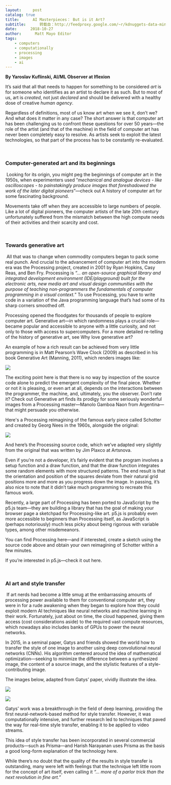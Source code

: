 ```yaml
---
layout:     post
catalog: true
title:      AI Masterpieces： But is it Art?
subtitle:      转载自：http://feedproxy.google.com/~r/kdnuggets-data-mining-analytics/~3/61FAWfUB8W8/ai-art.html
date:      2018-10-27
author:      Matt Mayo Editor
tags:
    - computers
    - computationally
    - processing
    - images
    - ai
---
```


**By Yaroslav Kuflinski, AI/ML Observer at Iflexion**

It’s said that all that needs to happen for something to be considered *art* is for someone who identifies as an artist to declare it as such. But to most of us, art is *created*, not just *declared* and should be delivered with a healthy dose of creative *human agency*.

Regardless of definitions, most of us know art when we see it, don’t we? And what does it matter in any case? The short answer is that computer art has been challenging us to confront these questions for over 50 years—the role of the artist (and that of the machine) in the field of computer art has never been completely easy to resolve. As artists seek to exploit the latest technologies, so that part of the process has to be constantly re-evaluated.

 

### Computer-generated art and its beginnings

 Looking for its origin, you might peg the beginnings of computer art in the 1950s, when experimenters used “*mechanical and analogue devices - like oscilloscopes - to painstakingly produce images that foreshadowed the work of the later digital pioneers*”—check out A history of computer art for some fascinating background.

Movements take off when they are accessible to large numbers of people. Like a lot of digital pioneers, the computer artists of the late 20th century unfortunately suffered from the mismatch between the high compute needs of their activities and their scarcity and cost.

 

### Towards generative art

 All that was to change when commodity computers began to pack some real punch. And crucial to the advancement of computer art into the modern era was the Processing project, created in 2001 by Ryan Hopkins, Casy Reas, and Ben Fry. Processing is *“… an open-source graphical library and integrated development environment (IDE/playground) built for the electronic arts, new media art and visual design communities with the purpose of teaching non-programmers the fundamentals of computer programming in a visual context.*” To use Processing, you have to write code in a variation of the Java programming language that’s had some of its sharp corners smoothed off.

Processing opened the floodgates for thousands of people to explore computer art. Generative art—in which randomness plays a crucial role—became popular and accessible to anyone with a little curiosity, and not only to those with access to supercomputers. For a more detailed re-telling of the history of generative art, see Why love generative art?

An example of how a rich result can be achieved from very little programming is in Matt Pearson’s Wave Clock (2009) as described in his book Generative Art (Manning, 2011), which renders images like:

![](https://image.ibb.co/bWGeTA/image1.png)


The exciting point here is that there is no way by inspection of the source code alone to predict the emergent complexity of the final piece. Whether or not it is pleasing, or even art at all, depends on the interactions between the programmer, the machine, and, ultimately, you the observer. Don’t rate it? Check out Generative art finds its prodigy for some seriously wonderful images from a Processing master—Manolo Gamboa Naon from Argentina—that might persuade you otherwise.

Here's a Processing reimagining of the famous early piece called Schotter and created by Georg Nees in the 1960s, alongside the original:

![](https://image.ibb.co/hg8F1V/schotter-ai-art.jpg)


And here’s the Processing source code, which we’ve adapted very slightly from the original that was written by Jim Plaxco at Artsnova.



Even if you’re not a developer, it’s fairly evident that the program involves a setup function and a draw function, and that the draw function integrates some random elements with more structured patterns. The end result is that the orientation and position of the squares deviate from their natural grid positions more and more as you progress down the image. In passing, it’s also nice to note that it didn’t take much programming to recreate this famous work. 

Recently, a large part of Processing has been ported to JavaScript by the p5.js team—they are building a library that has the goal of making your browser page a sketchpad for Processing-like art. p5.js is probably even more accessible to beginners than Processing itself, as JavaScript is (perhaps notoriously) much less picky about being rigorous with variable types, among other misdemeanors.

You can find Processing here—and if interested, create a sketch using the source code above and obtain your own reimagining of Schotter within a few minutes.

If you’re interested in p5.js—check it out here.

 

### AI art and style transfer

 If art nerds had become a little smug at the embarrassing amounts of processing power available to them for conventional computer art, they were in for a rude awakening when they began to explore how they could exploit modern AI techniques like neural networks and machine learning in their work. Fortunately, just about on time, the cloud happened, giving them access (cost considerations aside) to the required vast compute resources, which nowadays also includes banks of GPUs to power the neural networks.

In 2015, in a seminal paper, Gatys and friends showed the world how to transfer the style of one image to another using deep convolutional neural networks (CNNs). His algorithm centered around the idea of mathematical optimization—seeking to minimize the difference between a synthesized image, the content of a source image, and the stylistic features of a style-contributing image.

The images below, adapted from Gatys’ paper, vividly illustrate the idea.

![](https://image.ibb.co/jor2gV/ai-art-1.jpg)


![](https://image.ibb.co/gTBPvq/ai-art-2.jpg)


Gatys’ work was a breakthrough in the field of deep learning, providing the first neural-network-based method for style transfer. However, it was computationally intensive, and further research led to techniques that paved the way for real-time style transfer, enabling it to be applied to video streams.

This idea of style transfer has been incorporated in several commercial products—such as Prisma—and Harish Narayanan uses Prisma as the basis a good long-form explanation of the technology here.

While there’s no doubt that the quality of the results in style transfer is outstanding, many were left with feelings that the technique left little room for the concept of art itself, even calling it *“… more of a parlor trick than the next revolution in fine art.”*

